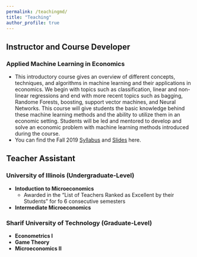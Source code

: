 ```yaml
---
permalink: /teachingmd/
title: "Teaching"
author_profile: true
---
```


## Instructor and Course Developer

### Applied Machine Learning in Economics
* This introductory course gives an overview of different concepts, techniques, and algorithms in machine learning and their applications in economics. We begin with topics such as classification, linear and non-linear regressions and end with more recent topics such as bagging, Randome Forests, boosting, support vector machines, and Neural Networks. This course will give students the basic knowledge behind these machine learning methods and the ability to utilize them in an economic setting. Students will be led and mentored to develop and solve an economic problem with machine learning methods introduced during the course.
* You can find the Fall 2019 [Syllabus](http://google.com) and [Slides](http://google.com) here.

## Teacher Assistant
### University of Illinois (Undergraduate-Level)
* **Intoduction to Microeconomics**
  * Awarded in the “List of Teachers Ranked as Excellent by their Students” for fo 6 consecutive semesters
* **Intermediate Microeconomics**

### Sharif University of Technology (Graduate-Level)
* **Econometrics I**
* **Game Theory**
* **Microeconomics II**
